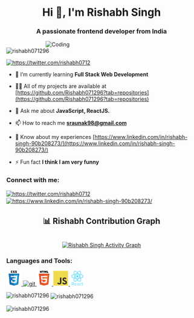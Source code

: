 <h1 align="center">Hi 👋, I'm Rishabh Singh</h1>
<h3 align="center">A passionate frontend developer from India</h3>
<img align="right" alt="Coding" width="400" src="https://img.freepik.com/free-vector/hacker-operating-laptop-cartoon-icon-illustration-technology-icon-concept-isolated-flat-cartoon-style_138676-2387.jpg?w=360")

<p align="left"> <img src="https://komarev.com/ghpvc/?username=rishabh071296&label=Profile%20views&color=0e75b6&style=flat" alt="rishabh071296" /> </p>

<p align="left"> <a href="https://twitter.com/https://twitter.com/rishabh0712" target="blank"><img src="https://img.shields.io/twitter/follow/https://twitter.com/rishabh0712?logo=twitter&style=for-the-badge" alt="https://twitter.com/rishabh0712" /></a> </p>

- 🌱 I’m currently learning **Full Stack Web Development**

- 👨‍💻 All of my projects are available at [https://github.com/Rishabh071296?tab=repositories](https://github.com/Rishabh071296?tab=repositories)

- 💬 Ask me about **JavaScript, ReactJS.**

- 📫 How to reach me **sraunak98@gmail.com**

- 📄 Know about my experiences [https://www.linkedin.com/in/rishabh-singh-90b208273/](https://www.linkedin.com/in/rishabh-singh-90b208273/)

- ⚡ Fun fact **I think I am very funny**

<h3 align="left">Connect with me:</h3>
<p align="left">
<a href="https://twitter.com/https://twitter.com/rishabh0712" target="blank"><img align="center" src="https://raw.githubusercontent.com/rahuldkjain/github-profile-readme-generator/master/src/images/icons/Social/twitter.svg" alt="https://twitter.com/rishabh0712" height="30" width="40" /></a>
<a href="https://linkedin.com/in/https://www.linkedin.com/in/rishabh-singh-90b208273/" target="blank"><img align="center" src="https://raw.githubusercontent.com/rahuldkjain/github-profile-readme-generator/master/src/images/icons/Social/linked-in-alt.svg" alt="https://www.linkedin.com/in/rishabh-singh-90b208273/" height="30" width="40" /></a>
</p>
<div align="center">
    <h2>📊 Rishabh Contribution Graph</h2>
    <br><a href="https://github.com/Rishabh071296"><img alt="Rishabh Singh Activity Graph" src="https://ghactivity.mrayush.me/graph?username=Rishabh071296&bg_color=f1e4eb&color=90378a&line=7b2d76&point=e90707&area=true&hide_border=true" title="Contribution Graph"/></a>
</div>

<h3 align="left">Languages and Tools:</h3>
<p align="left"> <a href="https://www.w3schools.com/css/" target="_blank" rel="noreferrer"> <img src="https://raw.githubusercontent.com/devicons/devicon/master/icons/css3/css3-original-wordmark.svg" alt="css3" width="40" height="40"/> </a> <a href="https://git-scm.com/" target="_blank" rel="noreferrer"> <img src="https://www.vectorlogo.zone/logos/git-scm/git-scm-icon.svg" alt="git" width="40" height="40"/> </a> <a href="https://www.w3.org/html/" target="_blank" rel="noreferrer"> <img src="https://raw.githubusercontent.com/devicons/devicon/master/icons/html5/html5-original-wordmark.svg" alt="html5" width="40" height="40"/> </a> <a href="https://developer.mozilla.org/en-US/docs/Web/JavaScript" target="_blank" rel="noreferrer"> <img src="https://raw.githubusercontent.com/devicons/devicon/master/icons/javascript/javascript-original.svg" alt="javascript" width="40" height="40"/> </a> <a href="https://reactjs.org/" target="_blank" rel="noreferrer"> <img src="https://raw.githubusercontent.com/devicons/devicon/master/icons/react/react-original-wordmark.svg" alt="react" width="40" height="40"/> </a> </p>

<p><img align="left" src="https://github-readme-stats.vercel.app/api/top-langs?username=rishabh071296&show_icons=true&locale=en&layout=compact" alt="rishabh071296" /></p>

<p>&nbsp;<img align="center" src="https://github-readme-stats.vercel.app/api?username=rishabh071296&show_icons=true&locale=en" alt="rishabh071296" /></p>

<p><img align="center" src="https://github-readme-streak-stats.herokuapp.com/?user=rishabh071296&" alt="rishabh071296" /></p>







